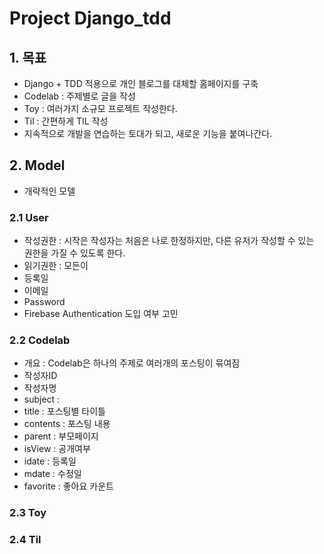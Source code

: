 # Project Django_tdd

## 1. 목표

- Django + TDD 적용으로 개인 블로그를 대체할 홈페이지를 구축
- Codelab : 주제별로 글을 작성
- Toy : 여러가지 소규모 프로젝트 작성한다.
- Til : 간편하게 TIL 작성 
- 지속적으로 개발을 연습하는 토대가 되고, 새로운 기능을 붙여나간다.

## 2. Model

- 개략적인 모델

### 2.1 User

- 작성권한 : 시작은 작성자는 처음은 나로 한정하지만, 다른 유저가 작성할 수 있는 권한을 가질 수 있도록 한다.
- 읽기권한 : 모든이
- 등록일
- 이메일
- Password
- Firebase Authentication 도입 여부 고민 

### 2.2 Codelab

- 개요 : Codelab은 하나의 주제로 여러개의 포스팅이 묶여짐
- 작성자ID 
- 작성자명
- subject :
- title : 포스팅별 타이틀
- contents : 포스팅 내용
- parent : 부모페이지
- isView : 공개여부
- idate : 등록일
- mdate : 수정일
- favorite : 좋아요 카운트

### 2.3 Toy

### 2.4 Til



